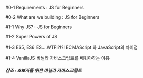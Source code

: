 


#0-1 Requirements : JS for Beginners 

#0-2 What are we building : JS for Beginners 

#1-1 Why JS? : JS for Beginners

#1-2 Super Powers of JS

#1-3 ES5, ES6 ES....WTF!?!?!
 ECMAScript 와 JavaScript의 차이점

#1-4 VanillaJS
 바닐라 자바스크립트를 배워야하는 이유


##### 참조 :  초보자를 위한 바닐라 자바스크립트
